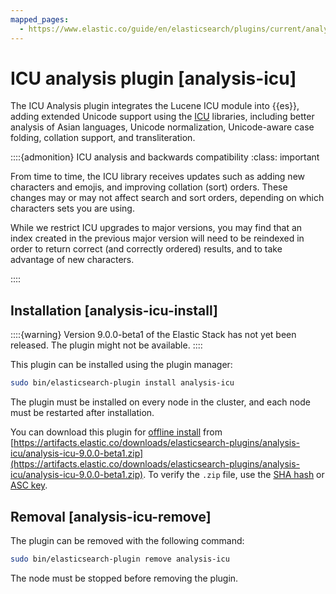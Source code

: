 ```yaml
---
mapped_pages:
  - https://www.elastic.co/guide/en/elasticsearch/plugins/current/analysis-icu.html
---
```


# ICU analysis plugin [analysis-icu]

The ICU Analysis plugin integrates the Lucene ICU module into {{es}}, adding extended Unicode support using the [ICU](https://icu.unicode.org/) libraries, including better analysis of Asian languages, Unicode normalization, Unicode-aware case folding, collation support, and transliteration.

::::{admonition} ICU analysis and backwards compatibility
:class: important

From time to time, the ICU library receives updates such as adding new characters and emojis, and improving collation (sort) orders. These changes may or may not affect search and sort orders, depending on which characters sets you are using.

While we restrict ICU upgrades to major versions, you may find that an index created in the previous major version will need to be reindexed in order to return correct (and correctly ordered) results, and to take advantage of new characters.

::::



## Installation [analysis-icu-install]

::::{warning}
Version 9.0.0-beta1 of the Elastic Stack has not yet been released. The plugin might not be available.
::::


This plugin can be installed using the plugin manager:

```sh
sudo bin/elasticsearch-plugin install analysis-icu
```

The plugin must be installed on every node in the cluster, and each node must be restarted after installation.

You can download this plugin for [offline install](/reference/elasticsearch-plugins/plugin-management-custom-url.md) from [https://artifacts.elastic.co/downloads/elasticsearch-plugins/analysis-icu/analysis-icu-9.0.0-beta1.zip](https://artifacts.elastic.co/downloads/elasticsearch-plugins/analysis-icu/analysis-icu-9.0.0-beta1.zip). To verify the `.zip` file, use the [SHA hash](https://artifacts.elastic.co/downloads/elasticsearch-plugins/analysis-icu/analysis-icu-9.0.0-beta1.zip.sha512) or [ASC key](https://artifacts.elastic.co/downloads/elasticsearch-plugins/analysis-icu/analysis-icu-9.0.0-beta1.zip.asc).


## Removal [analysis-icu-remove]

The plugin can be removed with the following command:

```sh
sudo bin/elasticsearch-plugin remove analysis-icu
```

The node must be stopped before removing the plugin.










